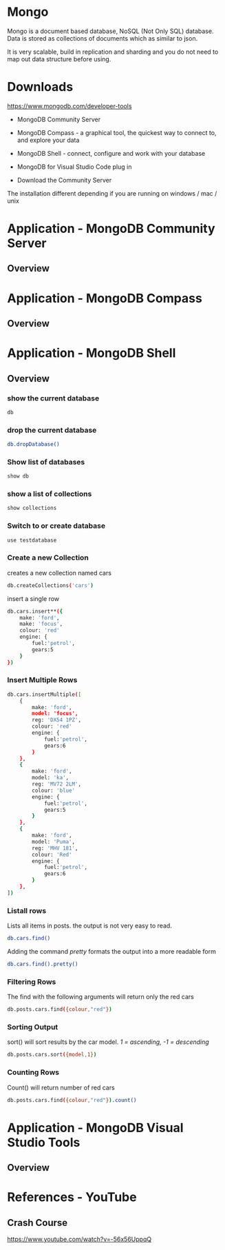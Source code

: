 # Mongo
Mongo is a document based database, NoSQL (Not Only SQL) database. Data is stored as collections of documents which as similar to json.

It is very scalable, build in replication and sharding and you do not need to map out data structure before using.

# Downloads

https://www.mongodb.com/developer-tools

* MongoDB Community Server 
* MongoDB Compass - a graphical tool, the quickest way to connect to, and explore your data
* MongoDB Shell - connect, configure and work with your database
* MongoDB for Visual Studio Code plug in

* Download the Community Server

The installation different depending if you are running on windows / mac / unix

# Application - MongoDB Community Server
## Overview

# Application - MongoDB Compass
## Overview

# Application - MongoDB Shell
## Overview



### show the current database
```bash
db
```

### drop the current database
```bash
db.dropDatabase()
```

### Show list of databases
```bash
show db
```

### show a list of collections
```bash
show collections
```

### Switch to or create database
```bash
use testdatabase
```

### Create a new Collection
creates a new collection named cars
```bash
db.createCollections('cars')
```
insert a single row
```bash
db.cars.insert**({
    make: 'ford',
    make: 'focus',
    colour: 'red'
    engine: {
        fuel:'petrol',
        gears:5
    }
})
```
### Insert Multiple Rows
```bash
db.cars.insertMultiple([    
    {
        make: 'ford',
        model: 'focus',
        reg: 'DX54 1PZ',
        colour: 'red'
        engine: {
            fuel:'petrol',
            gears:6
        }   
    },
    {
        make: 'ford',
        model: 'ka',
        reg: 'MV72 2LM',
        colour: 'blue'
        engine: {
            fuel:'petrol',
            gears:5
        }   
    },
    {
        make: 'ford',
        model: 'Puma',
        reg: 'MHV 181',
        colour: 'Red'
        engine: {
            fuel:'petrol',
            gears:6
        }   
    },
])
```
### Listall rows
Lists all items in posts. the output is not very easy to read.
```bash
db.cars.find()
```
Adding the command *pretty* formats the output into a more readable form
```bash
db.cars.find().pretty()
```


### Filtering Rows
The find with the following arguments will return only the red cars
```bash
db.posts.cars.find({colour,"red"})
```
### Sorting Output
sort() will sort results by the car model. *1 = ascending, -1 = descending*
```bash
db.posts.cars.sort({model,1})
``` 
### Counting Rows
Count() will return number of red cars
```bash
db.posts.cars.find({colour,"red"}).count()
```


# Application - MongoDB Visual Studio Tools
## Overview






# References - YouTube
## Crash Course
https://www.youtube.com/watch?v=-56x56UppqQ